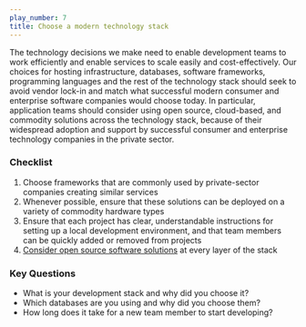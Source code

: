 ```yaml
---
play_number: 7
title: Choose a modern technology stack
---
```


The technology decisions we make need to enable development teams to work efficiently and enable services to scale easily and cost-effectively. Our choices for hosting infrastructure, databases, software frameworks, programming languages and the rest of the technology stack should seek to avoid vendor lock-in and match what successful modern consumer and enterprise software companies would choose today. In particular, application teams should consider using open source, cloud-based, and commodity solutions across the technology stack, because of their widespread adoption and support by successful consumer and enterprise technology companies in the private sector.

### Checklist
1. Choose frameworks that are commonly used by private-sector companies creating similar services
2. Whenever possible, ensure that these solutions can be deployed on a variety of commodity hardware types
3. Ensure that each project has clear, understandable instructions for setting up a local development environment, and that team members can be quickly added or removed from projects
4. [Consider open source software solutions](https://www.obamawhitehouse.gov/sites/default/files/omb/assets/egov_docs/memotociostechnologyneutrality.pdf) at every layer of the stack

### Key Questions
- What is your development stack and why did you choose it?
- Which databases are you using and why did you choose them?
- How long does it take for a new team member to start developing?
